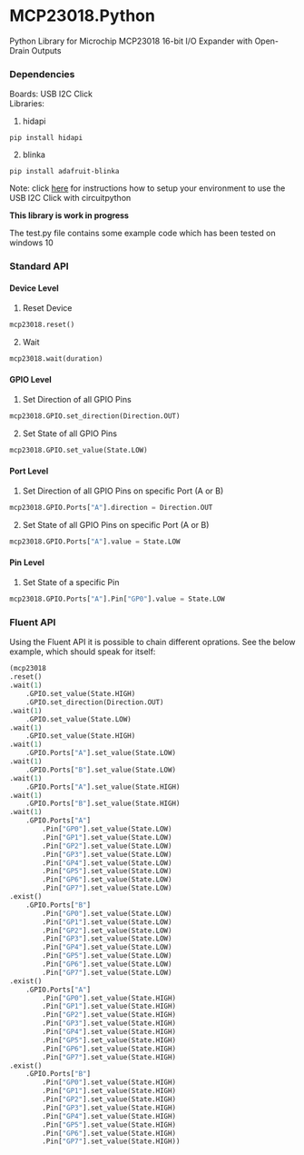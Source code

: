 # MCP23018.Python
Python Library for Microchip MCP23018 16-bit I/O Expander with Open-Drain Outputs

### Dependencies
Boards: USB I2C Click  
Libraries: 
1. hidapi
```
pip install hidapi
```
2. blinka
```
pip install adafruit-blinka
```

Note: click [here](https://learn.adafruit.com/circuitpython-libraries-on-any-computer-with-mcp2221/overview) for instructions how to setup your environment to use the USB I2C Click with circuitpython

**This library is work in progress**  

The test.py file contains some example code which has been tested on windows 10

### Standard API
#### Device Level
1. Reset Device
```python
mcp23018.reset()
```
2. Wait
```python
mcp23018.wait(duration)
```
#### GPIO Level
1. Set Direction of all GPIO Pins
```python
mcp23018.GPIO.set_direction(Direction.OUT)
```
2. Set State of all GPIO Pins
```python
mcp23018.GPIO.set_value(State.LOW)
```
#### Port Level
1. Set Direction of all GPIO Pins on specific Port (A or B)
```python
mcp23018.GPIO.Ports["A"].direction = Direction.OUT
```
2. Set State of all GPIO Pins on specific Port (A or B)
```python
mcp23018.GPIO.Ports["A"].value = State.LOW
```

#### Pin Level
1. Set State of a specific Pin
```python
mcp23018.GPIO.Ports["A"].Pin["GP0"].value = State.LOW
```

### Fluent API
Using the Fluent API it is possible to chain different oprations.
See the below example, which should speak for itself:

```python
(mcp23018
.reset()
.wait(1)
    .GPIO.set_value(State.HIGH)
    .GPIO.set_direction(Direction.OUT)
.wait(1)
    .GPIO.set_value(State.LOW)
.wait(1)
    .GPIO.set_value(State.HIGH)
.wait(1)
    .GPIO.Ports["A"].set_value(State.LOW)
.wait(1)
    .GPIO.Ports["B"].set_value(State.LOW)
.wait(1)
    .GPIO.Ports["A"].set_value(State.HIGH)
.wait(1)
    .GPIO.Ports["B"].set_value(State.HIGH)
.wait(1)
    .GPIO.Ports["A"]
        .Pin["GP0"].set_value(State.LOW)
        .Pin["GP1"].set_value(State.LOW)
        .Pin["GP2"].set_value(State.LOW)
        .Pin["GP3"].set_value(State.LOW)
        .Pin["GP4"].set_value(State.LOW)
        .Pin["GP5"].set_value(State.LOW)
        .Pin["GP6"].set_value(State.LOW)
        .Pin["GP7"].set_value(State.LOW)
.exist()
    .GPIO.Ports["B"]
        .Pin["GP0"].set_value(State.LOW)
        .Pin["GP1"].set_value(State.LOW)
        .Pin["GP2"].set_value(State.LOW)
        .Pin["GP3"].set_value(State.LOW)
        .Pin["GP4"].set_value(State.LOW)
        .Pin["GP5"].set_value(State.LOW)
        .Pin["GP6"].set_value(State.LOW)
        .Pin["GP7"].set_value(State.LOW)
.exist()
    .GPIO.Ports["A"]
        .Pin["GP0"].set_value(State.HIGH)
        .Pin["GP1"].set_value(State.HIGH)
        .Pin["GP2"].set_value(State.HIGH)
        .Pin["GP3"].set_value(State.HIGH)
        .Pin["GP4"].set_value(State.HIGH)
        .Pin["GP5"].set_value(State.HIGH)
        .Pin["GP6"].set_value(State.HIGH)
        .Pin["GP7"].set_value(State.HIGH)
.exist()
    .GPIO.Ports["B"]
        .Pin["GP0"].set_value(State.HIGH)
        .Pin["GP1"].set_value(State.HIGH)
        .Pin["GP2"].set_value(State.HIGH)
        .Pin["GP3"].set_value(State.HIGH)
        .Pin["GP4"].set_value(State.HIGH)
        .Pin["GP5"].set_value(State.HIGH)
        .Pin["GP6"].set_value(State.HIGH)
        .Pin["GP7"].set_value(State.HIGH))
```
